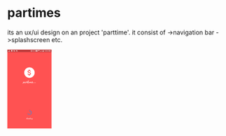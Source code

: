 # partimes
its an ux/ui design on an project 'parttime'.
it consist of 
 ->navigation bar
 ->splashscreen etc.
 
 
<img src="./screenshots/Screenshot_20190924-120349.png" height="180px"/>
